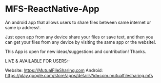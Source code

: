# MFS-ReactNative-App
An android app that allows users to share files between same internet or same ip address!.



Just open app from any device share your files or save text, and then you can get your files from any device by visiting the same app or the website!. 

This App is open for new ideas/suggestions and contribution! Thanks.

LIVE & AVAILABLE FOR USERS:-

Website: https://MutualFileSharing.com
Android: https://play.google.com/store/apps/details?id=com.mutualfilesharing.mfs
